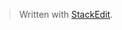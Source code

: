 


> Written with [StackEdit](https://stackedit.io/).

<!--stackedit_data:
eyJoaXN0b3J5IjpbNjUzMDQ0NTUzXX0=
-->